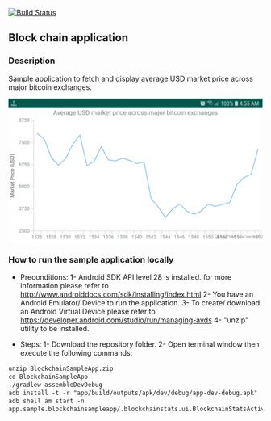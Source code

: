 [![Build Status](https://travis-ci.org/alynaguibv/BlockchainSampleApp.svg?branch=master)](https://travis-ci.org/alynaguibv/BlockchainSampleApp)


## Block chain application 
 
### Description
Sample application to fetch and display average USD market price across major bitcoin exchanges. 

![image info](./documentation/img/screenshot_blockchain_stats.jpg)


### How to run the sample application locally

- Preconditions: 
1- Android SDK API level 28 is installed. for more information please refer to http://www.androiddocs.com/sdk/installing/index.html
2- You have an Android Emulator/ Device to run the application.
3- To create/ download an Android Virtual Device please refer to https://developer.android.com/studio/run/managing-avds
4- "unzip" utility to be installed.

- Steps: 
1- Download the repository folder.
2- Open terminal window then execute the following commands:
```script
unzip BlockchainSampleApp.zip
cd BlockchainSampleApp
./gradlew assembleDevDebug
adb install -t -r "app/build/outputs/apk/dev/debug/app-dev-debug.apk"
adb shell am start -n app.sample.blockchainsampleapp/.blockchainstats.ui.BlockchainStatsActivity
```
